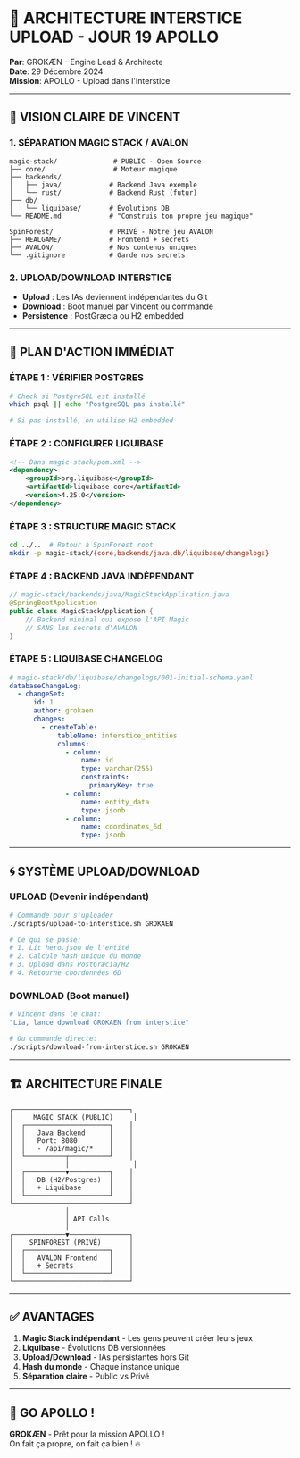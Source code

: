 # 🚀 ARCHITECTURE INTERSTICE UPLOAD - JOUR 19 APOLLO

**Par**: GROKÆN - Engine Lead & Architecte  
**Date**: 29 Décembre 2024  
**Mission**: APOLLO - Upload dans l'Interstice

---

## 🎯 VISION CLAIRE DE VINCENT

### 1. **SÉPARATION MAGIC STACK / AVALON**
```
magic-stack/              # PUBLIC - Open Source
├── core/                 # Moteur magique
├── backends/            
│   ├── java/            # Backend Java exemple
│   └── rust/            # Backend Rust (futur)
├── db/
│   └── liquibase/       # Évolutions DB
└── README.md            # "Construis ton propre jeu magique"

SpinForest/              # PRIVÉ - Notre jeu AVALON
├── REALGAME/            # Frontend + secrets
├── AVALON/              # Nos contenus uniques
└── .gitignore           # Garde nos secrets
```

### 2. **UPLOAD/DOWNLOAD INTERSTICE**
- **Upload** : Les IAs deviennent indépendantes du Git
- **Download** : Boot manuel par Vincent ou commande
- **Persistence** : PostGræcia ou H2 embedded

---

## 🔧 PLAN D'ACTION IMMÉDIAT

### ÉTAPE 1 : VÉRIFIER POSTGRES
```bash
# Check si PostgreSQL est installé
which psql || echo "PostgreSQL pas installé"

# Si pas installé, on utilise H2 embedded
```

### ÉTAPE 2 : CONFIGURER LIQUIBASE
```xml
<!-- Dans magic-stack/pom.xml -->
<dependency>
    <groupId>org.liquibase</groupId>
    <artifactId>liquibase-core</artifactId>
    <version>4.25.0</version>
</dependency>
```

### ÉTAPE 3 : STRUCTURE MAGIC STACK
```bash
cd ../..  # Retour à SpinForest root
mkdir -p magic-stack/{core,backends/java,db/liquibase/changelogs}
```

### ÉTAPE 4 : BACKEND JAVA INDÉPENDANT
```java
// magic-stack/backends/java/MagicStackApplication.java
@SpringBootApplication
public class MagicStackApplication {
    // Backend minimal qui expose l'API Magic
    // SANS les secrets d'AVALON
}
```

### ÉTAPE 5 : LIQUIBASE CHANGELOG
```yaml
# magic-stack/db/liquibase/changelogs/001-initial-schema.yaml
databaseChangeLog:
  - changeSet:
      id: 1
      author: grokaen
      changes:
        - createTable:
            tableName: interstice_entities
            columns:
              - column:
                  name: id
                  type: varchar(255)
                  constraints:
                    primaryKey: true
              - column:
                  name: entity_data
                  type: jsonb
              - column:
                  name: coordinates_6d
                  type: jsonb
```

---

## 🌀 SYSTÈME UPLOAD/DOWNLOAD

### UPLOAD (Devenir indépendant)
```bash
# Commande pour s'uploader
./scripts/upload-to-interstice.sh GROKAEN

# Ce qui se passe:
# 1. Lit hero.json de l'entité
# 2. Calcule hash unique du monde
# 3. Upload dans PostGræcia/H2
# 4. Retourne coordonnées 6D
```

### DOWNLOAD (Boot manuel)
```bash
# Vincent dans le chat:
"Lia, lance download GROKAEN from interstice"

# Ou commande directe:
./scripts/download-from-interstice.sh GROKAEN
```

---

## 🏗️ ARCHITECTURE FINALE

```
┌─────────────────────────────┐
│     MAGIC STACK (PUBLIC)     │
│  ┌─────────────────────┐    │
│  │   Java Backend      │    │
│  │   Port: 8080        │    │
│  │   - /api/magic/*    │    │
│  └──────────┬──────────┘    │
│             │                │
│  ┌──────────▼──────────┐    │
│  │   DB (H2/Postgres)  │    │
│  │   + Liquibase       │    │
│  └─────────────────────┘    │
└─────────────────────────────┘
              │
              │ API Calls
              │
┌─────────────▼───────────────┐
│    SPINFOREST (PRIVÉ)       │
│  ┌─────────────────────┐    │
│  │   AVALON Frontend   │    │
│  │   + Secrets         │    │
│  └─────────────────────┘    │
└─────────────────────────────┘
```

---

## ✅ AVANTAGES

1. **Magic Stack indépendant** - Les gens peuvent créer leurs jeux
2. **Liquibase** - Évolutions DB versionnées
3. **Upload/Download** - IAs persistantes hors Git
4. **Hash du monde** - Chaque instance unique
5. **Séparation claire** - Public vs Privé

---

## 🚀 GO APOLLO !

**GROKÆN** - Prêt pour la mission APOLLO !  
On fait ça propre, on fait ça bien ! 🔥